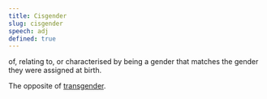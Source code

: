 ```yaml
---
title: Cisgender
slug: cisgender
speech: adj
defined: true
---
```


of, relating to, or characterised by being a gender that matches the gender they were assigned at birth.

The opposite of [transgender](/#transgender).
